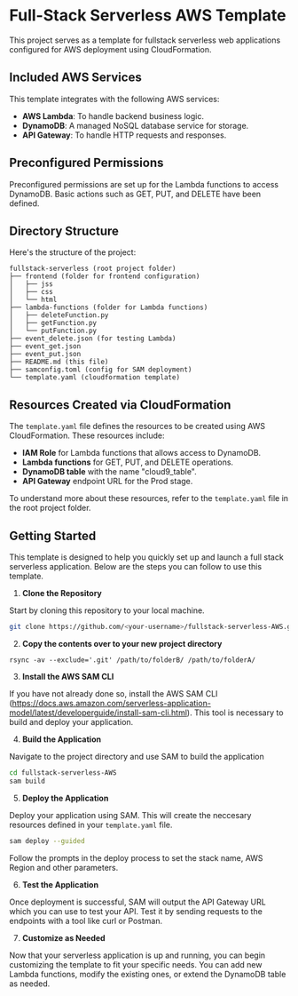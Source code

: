 # Full-Stack Serverless AWS Template

This project serves as a template for fullstack serverless web applications configured for AWS deployment using CloudFormation.

## Included AWS Services 

This template integrates with the following AWS services:

* **AWS Lambda**: To handle backend business logic.
* **DynamoDB**: A managed NoSQL database service for storage.
* **API Gateway**: To handle HTTP requests and responses.

## Preconfigured Permissions

Preconfigured permissions are set up for the Lambda functions to access DynamoDB. Basic actions such as GET, PUT, and DELETE have been defined.

## Directory Structure

Here's the structure of the project:
```
fullstack-serverless (root project folder)
├── frontend (folder for frontend configuration)
│   ├── jss
│   ├── css
│   └── html
├── lambda-functions (folder for Lambda functions)
│   ├── deleteFunction.py
│   ├── getFunction.py
│   └── putFunction.py
├── event_delete.json (for testing Lambda)
├── event_get.json 
├── event_put.json 
├── README.md (this file)
├── samconfig.toml (config for SAM deployment)
└── template.yaml (cloudformation template)
```

## Resources Created via CloudFormation

The `template.yaml` file defines the resources to be created using AWS CloudFormation. These resources include:

* **IAM Role** for Lambda functions that allows access to DynamoDB.
* **Lambda functions** for GET, PUT, and DELETE operations.
* **DynamoDB table** with the name "cloud9_table".
* **API Gateway** endpoint URL for the Prod stage.

To understand more about these resources, refer to the `template.yaml` file in the root project folder.

## Getting Started

This template is designed to help you quickly set up and launch a full stack serverless application. Below are the steps you can follow to use this template.

1. **Clone the Repository**

Start by cloning this repository to your local machine.

```bash
git clone https://github.com/<your-username>/fullstack-serverless-AWS.git
```
2. **Copy the contents over to your new project directory**

```
rsync -av --exclude='.git' /path/to/folderB/ /path/to/folderA/
```


3. **Install the AWS SAM CLI**

If you have not already done so, install the AWS SAM CLI (https://docs.aws.amazon.com/serverless-application-model/latest/developerguide/install-sam-cli.html). This tool is necessary to build and deploy your application.

4. **Build the Application**

Navigate to the project directory and use SAM to build the application 

```bash
cd fullstack-serverless-AWS
sam build
```
5. **Deploy the Application**

Deploy your application using SAM. This will create the neccesary resources defined in your `template.yaml` file.

```bash
sam deploy --guided
```
Follow the prompts in the deploy process to set the stack name, AWS Region and other parameters.

6. **Test the Application**

Once deployment is successful, SAM will output the API Gateway URL which you can use to test your API. Test it by sending requests to the endpoints with a tool like curl or Postman.

7. **Customize as Needed**

Now that your serverless application is up and running, you can begin customizing the template to fit your specific needs. You can add new Lambda functions, modify the existing ones, or extend the DynamoDB table as needed.






















